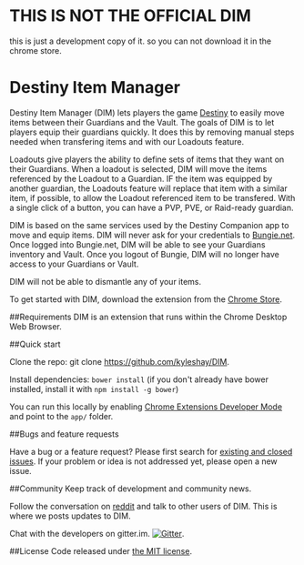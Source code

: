 # THIS IS NOT THE OFFICIAL DIM
this is just a development copy of it. so you can not download it in the chrome store.

# Destiny Item Manager
Destiny Item Manager (DIM) lets players the game [Destiny](http://destinythegame.com/) to easily move items between their Guardians and the Vault. The goals of DIM is to let players equip their guardians quickly.  It does this by removing manual steps needed when transfering items and with our Loadouts feature.  

Loadouts give players the ability to define sets of items that they want on their Guardians.  When a loadout is selected, DIM will move the items referenced by the Loadout to a Guardian.  IF the item was equipped by another guardian, the Loadouts feature will replace that item with a similar item, if possible, to allow the Loadout referenced item to be transfered.  With a single click of a button, you can have a PVP, PVE, or Raid-ready guardian.

DIM is based on the same services used by the Destiny Companion app to move and equip items. DIM will never ask for your credentials to [Bungie.net](http;//bungie.net).  Once logged into Bungie.net, DIM will be able to see your Guardians inventory and Vault.  Once you logout of Bungie, DIM will no longer have access to your Guardians or Vault.  

DIM will not be able to dismantle any of your items.  

To get started with DIM, download the extension from the [Chrome Store](https://chrome.google.com/webstore/detail/destiny-item-manager/apghicjnekejhfancbkahkhdckhdagna).

##Requirements
DIM is an extension that runs within the Chrome Desktop Web Browser.

##Quick start

Clone the repo: git clone https://github.com/kyleshay/DIM.

Install dependencies: `bower install` (if you don't already have bower installed, install it with `npm install -g bower`)

You can run this locally by enabling [Chrome Extensions Developer Mode](https://developer.chrome.com/extensions/faq#faq-dev-01) and point to the `app/` folder.

##Bugs and feature requests

Have a bug or a feature request? Please first search for [existing and closed issues](https://github.com/kyleshay/DIM/issues). If your problem or idea is not addressed yet, please open a new issue.


##Community
Keep track of development and community news.

Follow the conversation on [reddit](http://www.reddit.com/r/DestinyItemManager/) and talk to other users of DIM.  This is where we posts updates to DIM.

Chat with the developers on gitter.im.  [![Gitter](https://badges.gitter.im/Join%20Chat.svg)](https://gitter.im/kyleshay/DIM?utm_source=badge&utm_medium=badge&utm_campaign=pr-badge&utm_content=body_badge).

##License
Code released under [the MIT license](http://choosealicense.com/licenses/mit/).
